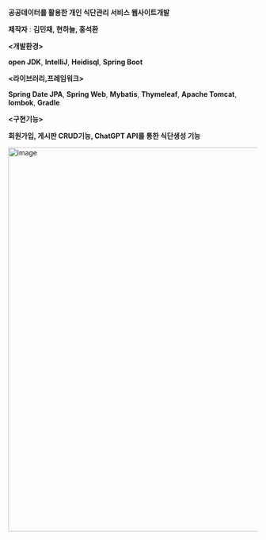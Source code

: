 **공공데이터를 활용한 개인 식단관리 서비스 웹사이트개발**

**제작자** : **김민재, 현하늘, 홍석환**



**<개발환경>**

**open JDK**, **IntelliJ**, **Heidisql**, **Spring Boot**

**<라이브러리,프레임워크>**

**Spring Date JPA**, **Spring Web**, **Mybatis**, **Thymeleaf**, **Apache Tomcat**, **lombok**, **Gradle**

**<구현기능>**

**회원가입, 게시판 CRUD기능, ChatGPT API를 통한 식단생성 기능**

<img width="1854" height="775" alt="image" src="https://github.com/user-attachments/assets/ac88abfd-5265-42e1-bea7-44f47635a540" />


